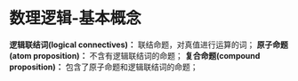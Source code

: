 # 数理逻辑-基本概念
**逻辑联结词(logical connectives)：** 联结命题，对真值进行运算的词；
**原子命题(atom proposition)：** 不含有逻辑联结词的命题；
**复合命题(compound proposition)：** 包含了原子命题和逻辑联结词的命题；

